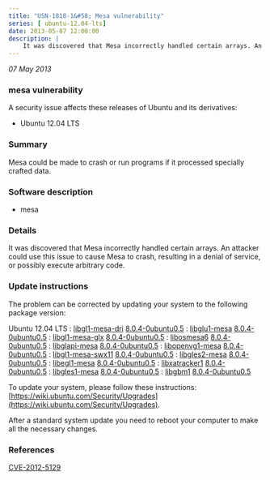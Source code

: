 ```yaml
---
title: "USN-1818-1&#58; Mesa vulnerability"
series: [ ubuntu-12.04-lts]
date: 2013-05-07 12:00:00
description: |
    It was discovered that Mesa incorrectly handled certain arrays. An attacker could use this issue to cause Mesa to crash, resulting in a denial of service, or possibly execute arbitrary code. 
--- 
```

 
 

*07 May 2013*

### mesa vulnerability

A security issue affects these releases of Ubuntu and its derivatives:

* Ubuntu 12.04 LTS

### Summary

Mesa could be made to crash or run programs if it processed specially crafted data.

### Software description

* mesa 

### Details

It was discovered that Mesa incorrectly handled certain arrays. An attacker could use this issue to cause Mesa to crash, resulting in a denial of service, or possibly execute arbitrary code. 

### Update instructions

The problem can be corrected by updating your system to the following package version:

Ubuntu 12.04 LTS
 : [libgl1-mesa-dri](https://launchpad.net/ubuntu/+source/mesa) <span> [8.0.4-0ubuntu0.5](https://launchpad.net/ubuntu/+source/mesa/8.0.4-0ubuntu0.5) </span> 
 : [libglu1-mesa](https://launchpad.net/ubuntu/+source/mesa) <span> [8.0.4-0ubuntu0.5](https://launchpad.net/ubuntu/+source/mesa/8.0.4-0ubuntu0.5) </span> 
 : [libgl1-mesa-glx](https://launchpad.net/ubuntu/+source/mesa) <span> [8.0.4-0ubuntu0.5](https://launchpad.net/ubuntu/+source/mesa/8.0.4-0ubuntu0.5) </span> 
 : [libosmesa6](https://launchpad.net/ubuntu/+source/mesa) <span> [8.0.4-0ubuntu0.5](https://launchpad.net/ubuntu/+source/mesa/8.0.4-0ubuntu0.5) </span> 
 : [libglapi-mesa](https://launchpad.net/ubuntu/+source/mesa) <span> [8.0.4-0ubuntu0.5](https://launchpad.net/ubuntu/+source/mesa/8.0.4-0ubuntu0.5) </span> 
 : [libopenvg1-mesa](https://launchpad.net/ubuntu/+source/mesa) <span> [8.0.4-0ubuntu0.5](https://launchpad.net/ubuntu/+source/mesa/8.0.4-0ubuntu0.5) </span> 
 : [libgl1-mesa-swx11](https://launchpad.net/ubuntu/+source/mesa) <span> [8.0.4-0ubuntu0.5](https://launchpad.net/ubuntu/+source/mesa/8.0.4-0ubuntu0.5) </span> 
 : [libgles2-mesa](https://launchpad.net/ubuntu/+source/mesa) <span> [8.0.4-0ubuntu0.5](https://launchpad.net/ubuntu/+source/mesa/8.0.4-0ubuntu0.5) </span> 
 : [libegl1-mesa](https://launchpad.net/ubuntu/+source/mesa) <span> [8.0.4-0ubuntu0.5](https://launchpad.net/ubuntu/+source/mesa/8.0.4-0ubuntu0.5) </span> 
 : [libxatracker1](https://launchpad.net/ubuntu/+source/mesa) <span> [8.0.4-0ubuntu0.5](https://launchpad.net/ubuntu/+source/mesa/8.0.4-0ubuntu0.5) </span> 
 : [libgles1-mesa](https://launchpad.net/ubuntu/+source/mesa) <span> [8.0.4-0ubuntu0.5](https://launchpad.net/ubuntu/+source/mesa/8.0.4-0ubuntu0.5) </span> 
 : [libgbm1](https://launchpad.net/ubuntu/+source/mesa) <span> [8.0.4-0ubuntu0.5](https://launchpad.net/ubuntu/+source/mesa/8.0.4-0ubuntu0.5) </span> 

To update your system, please follow these instructions: [https://wiki.ubuntu.com/Security/Upgrades](https://wiki.ubuntu.com/Security/Upgrades).

After a standard system update you need to reboot your computer to make all the necessary changes. 

### References

 
 [CVE-2012-5129](http://people.ubuntu.com/~ubuntu-security/cve/CVE-2012-5129)
 

